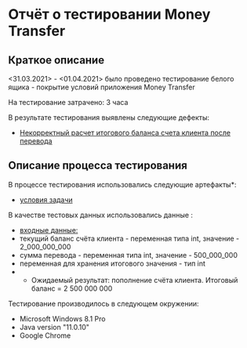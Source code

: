# Отчёт о тестировании Money Transfer

## Краткое описание

<31.03.2021> - <01.04.2021> было проведено тестирование белого ящика - покрытие условий приложения Money Transfer

На тестирование затрачено: 3 часа

В результате тестирования выявлены следующие дефекты:
* [Некорректный расчет итогового баланса счета клиента после перевода](https://github.com/July-git/money-transfer/issues/2)

## Описание процесса тестирования

В процессе тестирования использовались следующие артефакты*:
* [условия задачи](https://github.com/netology-code/javaqa-homeworks/tree/master/programming)


В качестве тестовых данных использовались данные :
* [входные данные:](https://github.com/netology-code/javaqa-homeworks/tree/master/programming)
*  текущий баланс счёта клиента - переменная типа int, значение - 2_000_000_000 
* сумма перевода - переменная типа int, значение - 500_000_000
* переменная для хранения итогового значения - тип int  
* * Ожидаемый результат: пополнение счёта клиента. Итоговый баланс = 2 500 000 000

Тестирование производилось в следующем окружении:
* Microsoft Windows 8.1 Pro
* Java version "11.0.10"
* Google Chrome
